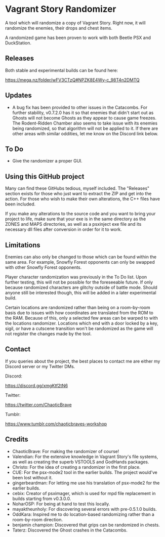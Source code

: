 # Vagrant Story Randomizer
A tool which will randomize a copy of Vagrant Story. Right now, it will randomize the enemies, their drops and chest items.

A randomized game has been proven to work with both Beetle PSX and DuckStation. 
## Releases
Both stable and experimental builds can be found here:

https://mega.nz/folder/wFV3CTzQ#NPZK8E4Wy-c_98T4n2DMTQ

## Updates
* A bug fix has been provided to other issues in the Catacombs. For further stability, v0.7.2.0 has it so that enemies that didn't start out as Ghosts will not become Ghosts as they appear to cause game freezes. The Rodent-Ridden Chamber also seems to take issue with its enemies being randomized, so that algorithm will not be applied to it. If there are other areas with similar oddities, let me know on the Discord link below.
## To Do
* Give the randomizer a proper GUI.
## Using this GitHub project
Many can find these GitHubs tedious, myself included. The "Releases" section exists for those who just want to extract the ZIP and get into the action. For those who wish to make their own alterations, the C++ files have been included.

If you make any alterations to the source code and you want to bring your project to life, make sure that your exe is in the same directory as the ZONES and MAPS directories, as well as a psxinject exe file and its necessary dll files after conversion in order for it to work. 
## Limitations
Enemies can also only be changed to those which can be found within the same area. For example, Snowfly Forest opponents can only be swapped with other Snowfly Forest opponents.

Player character randomization was previously in the To Do list. Upon further testing, this will not be possible for the foreseeable future. If only because randomized characters are glitchy outside of battle mode. Should anyone still be interested though, this will be added in a later experimental build.

Certain locations are randomized rather than being on a room-by-room basis due to issues with how coordinates are translated from the ROM to the RAM. Because of this, only a selected few areas can be warped to with the locations randomizer. Locations which end with a door locked by a key, sigil, or have a cutscene transition won't be randomized as the game will not register the changes made by the tool. 
## Contact
If you queries about the project, the best places to contact me are either my Discord server or my Twitter DMs.

Discord:

https://discord.gg/xmgKtf2tN6

Twitter:

https://twitter.com/ChaoticBrave

Tumblr:

https://www.tumblr.com/chaoticbraves-workshop

## Credits
* ChaoticBrave: For making the randomizer of course!
* Valendian: For the extensive knowledge in Vagrant Story's file systems, as well as creating the superb VSTOOLS and GodHands packages.
* Christo: For the idea of creating a randomizer in the first place.
* CUE: For the psx-mode2 tool in the earlier builds. The project would've been lost without it.
* gingerbeardman: For letting me use his translation of psx-mode2 for the earlier builds.
* cebix: Creator of psximager, which is used for mpd file replacement in builds starting from v0.3.0.0.
* NoharOSP: For being at hand to test this locally.
* mayaktheunholy: For discovering several errors with pre-0.5.1.0 builds.
* OddKara: Inspired me to do location-based randomizing rather than a room-by-room direction.
* benjamin champion: Discovered that grips can be randomized in chests.
* Taterz: Discovered the Ghost crashes in the Catacombs.
